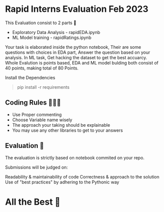# Rapid Interns Evaluation Feb 2023
This Evaluation consist to 2 parts 🎲
* Exploratory Data Analysis - rapidEDA.ipynb
* ML Model training - rapidRatings.ipynb

Your task is elaborated inside the python notebook, Their are some questions with choices in EDA part, Answer the question based on your analysis.
In ML task, Get hacking the dataset to get the best accuarcy. 
Whole Evalution is points based, EDA and ML model bulding both consist of 40 points, making total of 80 Points.

Install the Dependencies 
> pip install -r requirements

## Coding Rules 🧑🏽‍💻
* Use Proper commenting
* Choose Variable name wisely 
* The approach your taking should be explainable
* You may use any other libraries to get to your answers


## Evaluation 📑

The evaluation is strictly based on notebook commited on your repo.

Submissions will be judged on:

Readability & maintainability of code
Correctness & approach to the solution
Use of "best practices" by adhering to the Pythonic way

# All the Best 🤼

